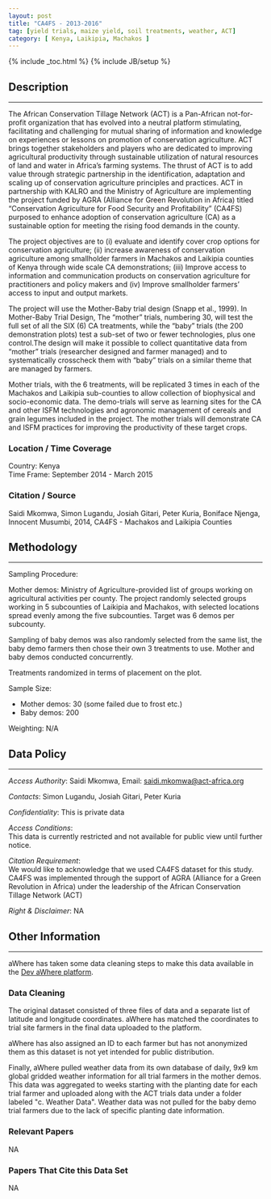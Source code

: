 ```yaml
---
layout: post
title: "CA4FS - 2013-2016"
tag: [yield trials, maize yield, soil treatments, weather, ACT]
category: [ Kenya, Laikipia, Machakos ]
---
```


{% include _toc.html %}
{% include JB/setup %}


## Description
---
The African Conservation Tillage Network (ACT) is a Pan-African not-for-profit organization that has evolved into a neutral platform stimulating, facilitating and challenging for mutual sharing of information and knowledge on experiences or lessons on promotion of conservation agriculture. ACT brings together stakeholders and players who are dedicated to improving agricultural productivity through sustainable utilization of natural resources of land and water in Africa’s farming systems. 
The thrust of ACT is to add value through strategic partnership in the identification, adaptation and scaling up of conservation agriculture principles and practices. ACT in partnership with KALRO and the Ministry of Agriculture are implementing the project funded by AGRA (Alliance for Green Revolution in Africa) titled “Conservation Agriculture for Food Security and Profitability” (CA4FS) purposed to enhance adoption of conservation agriculture (CA) as a sustainable option for meeting the rising food demands in the county. 

The project objectives are to (i) evaluate and identify cover crop options for conservation agriculture; (ii) increase awareness of conservation agriculture among smallholder farmers in Machakos and Laikipia counties of Kenya through wide scale CA demonstrations; (iii) Improve access to information and communication products on conservation agriculture for practitioners and policy makers and (iv) Improve smallholder farmers’ access to input and output markets. 

The project will use the Mother-Baby trial design (Snapp et al., 1999). In Mother-Baby Trial Design, The “mother” trials, numbering 30, will test the full set of all the SIX (6) CA treatments, while the “baby” trials (the 200 demonstration plots) test a sub-set of two or fewer technologies, plus one control.The design will make it possible to collect quantitative data from “mother” trials (researcher designed and farmer managed) and to systematically crosscheck them with “baby” trials on a similar theme that are managed by farmers. 

Mother trials, with the 6 treatments, will be replicated 3 times in each of the Machakos and Laikipia sub-counties to allow collection of biophysical and socio-economic data. The demo-trials will serve as learning sites for the CA and other ISFM technologies and agronomic management of cereals and grain legumes included in the project. The mother trials will demonstrate CA and ISFM practices for improving the productivity of these target crops.

### Location / Time Coverage
Country: Kenya  
Time Frame: September 2014 - March 2015

### Citation / Source
Saidi Mkomwa, Simon Lugandu, Josiah Gitari, Peter Kuria, Boniface Njenga, Innocent Musumbi, 2014, CA4FS - Machakos and Laikipia Counties

## Methodology
----
Sampling Procedure:

Mother demos: Ministry of Agriculture-provided list of groups working on agricultural activities per county. The project randomly selected groups working in 5 subcounties of Laikipia and Machakos, with selected locations spread evenly among the five subcounties. Target was 6 demos per subcounty.

Sampling of baby demos was also randomly selected from the same list, the baby demo farmers then chose their own 3 treatments to use. Mother and baby demos conducted concurrently.

Treatments randomized in terms of placement on the plot.

Sample Size:

- Mother demos: 30 (some failed due to frost etc.)
- Baby demos: 200

Weighting:
N/A

## Data Policy
----
*Access Authority*: 
Saidi Mkomwa, Email: saidi.mkomwa@act-africa.org

*Contacts*:
Simon Lugandu, Josiah Gitari, Peter Kuria

*Confidentiality*: 
This is private data 

*Access Conditions*:  
This data is currently restricted and not available for public view until further notice.

*Citation Requirement*:  
We would like to acknowledge that we used CA4FS dataset for this study. CA4FS was implemented through the support of AGRA (Alliance for a Green Revolution in Africa) under the leadership of the African Conservation Tillage Network (ACT)

*Right & Disclaimer*: 
NA


## Other Information
----
aWhere has taken some data cleaning steps to make this data available in the  [Dev aWhere platform](http://apps.awhere.com/ "Dev aWhere"). 

### Data Cleaning
The original dataset consisted of three files of data and a separate list of latitude and longitude coordinates. aWhere has matched the coordinates to trial site farmers in the final data uploaded to the platform.

aWhere has also assigned an ID to each farmer but has not anonymized them as this dataset is not yet intended for public distribution. 

Finally, aWhere pulled weather data from its own database of daily, 9x9 km global gridded weather information for all trial farmers in the mother demos. This data was aggregated to weeks starting with the planting date for each trial farmer and uploaded along with the ACT trials data under a folder labeled "c. Weather Data". Weather data was not pulled for the baby demo trial farmers due to the lack of specific planting date information.  

### Relevant Papers
NA

### Papers That Cite this Data Set
NA
